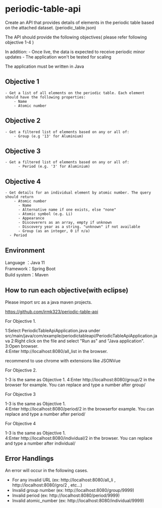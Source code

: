 # periodic-table-api
Create an API that provides details of elements in the periodic table based on the attached dataset. (periodic_table.json)

The API should provide the following objectives( please refer following objective 1-4 )
        
In addition:
    - Once live, the data is expected to receive periodic minor updates
    - The application won't be tested for scaling
    
The application must be written in Java

## Objective 1

    - Get a list of all elements on the periodic table. Each element should have the following properties:
        - Name
        - Atomic number

## Objective 2

    - Get a filtered list of elements based on any or all of:
	    - Group (e.g '13' for Aluminium)


## Objective 3

    - Get a filtered list of elements based on any or all of:
		  - Period (e.g. '3' for Aluminium)
      
## Objective 4

  	- Get details for an individual element by atomic number. The query should return
	    - Atomic number
		  - Name
		  - Alternative name if one exists, else "none"
		  - Atomic symbol (e.g. Li)
		  - Appearance
		  - Discoverers as an array, empty if unknown
		  - Discovery year as a string. "unknown" if not available
		  - Group (as an integer, 0 if n/a)
      - Period

## Environment 
Language ：Java 11  
Framework：Spring Boot     
Build system：Maven

## How to run each objective(with eclipse)

Please import src as a java maven projects.  

https://github.com/irmk323/periodic-table-api 


For Objective 1. 

1:Select PeriodicTableApiApplication.java under src/main/java/com/example/periodictableapi/PeriodicTableApiApplication.java
2:Right click on the file and select "Run as" and "Java application".
3:Open browser.   
4:Enter http://localhost:8080/all_list in the browser.

recommend to use chrome with extensions like JSONVue

For Objective 2.  

1-3 is the same as Objective 1.
4:Enter http://localhost:8080/group/2 in the browser for example. You can replace and type a number after group/ 

For Objective 3  

1-3 is the same as Objective 1.  
4:Enter http://localhost:8080/period/2 in the browserfor example. You can replace and type a number after period/ 

For Objective 4

1-3 is the same as Objective 1.  
4:Enter http://localhost:8080/individual/2 in the browser.  You can replace and type a number after individual/ 


## Error Handlings

An error will occur in the following cases. 

 - For any invalid URL  (ex: http://localhost:8080/all_li , http://localhost:8080/gro/2 , etc...)  
 - Invalid group number (ex: http://localhost:8080/group/9999) 
 - Invalid period (ex: http://localhost:8080/period/9999)  
 - Invalid atomic_number  (ex: http://localhost:8080/individual/9999)   

